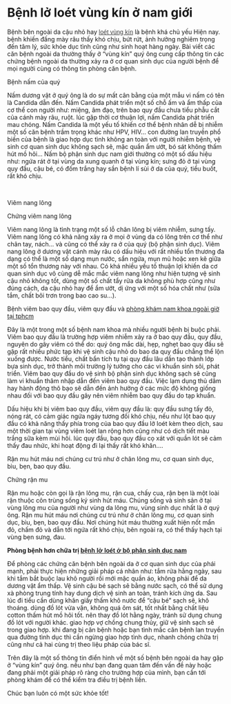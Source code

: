 <h1>Bệnh lở loét vùng kín ở nam giới</h1>

<p>Bệnh bên ngoài da cậu nhỏ hay <a href="http://phongkhamdaidong.vn/benh-lo-loet-o-bo-phan-sinh-duc-nam-va-nu-la-benh-gi-47.html"><span style="color:rgb(67, 67, 67); font-family:arial,sans,sans-serif">loét vùng kín</span></a>&nbsp;là bệnh khá chủ yếu Hiện nay. bệnh khiến đấng mày râu thấy khó chịu, bứt rứt, ảnh hưởng nghiêm trọng đến tâm lý, sức khỏe dục tình cũng như sinh hoạt hàng ngày. Bài viết các căn bệnh ngoài da thường thấy ở &ldquo;vùng kín&rdquo; quý ông cung cấp thông tin các chứng bệnh ngoài da thường xảy ra ở cơ quan sinh dục của người bệnh để mọi người cùng có thông tin phòng căn bệnh.</p>

<p>Bệnh nấm của quý</p>

<p>Nấm dương vật ở quý ông là do sự mất cân bằng của một mẫu vi nấm có tên là Candida dẫn đến. Nấm Candida phát triển một số chỗ ấm và ẩm thấp của cơ thể con người như: miệng, âm đạo, trên bao quy đầu chưa tiểu phẫu cắt của cánh mày râu, ruột. lúc gặp thời cơ thuận lợi, nấm Candida phát triển mau chóng. Nấm Candida là một yếu tố khiến cơ thể bệnh nhân dễ bị nhiễm một số căn bệnh trầm trọng khác như HPV, HIV&hellip; con đường lan truyền phổ biến của bệnh là giao hợp dục tình không an toàn với người nhiễm bệnh, vệ sinh cơ quan sinh dục không sạch sẽ, mặc quần ẩm ướt, bó sát không thấm hút mồ hôi&hellip; Nấm bộ phận sinh dục nam giới thường có một số dấu hiệu như: ngứa rát ở tại vùng da xung quanh ở tại vùng kín; sưng đỏ ở tại vùng quy đầu, cậu bé, có đốm trắng hay sần bệnh lí sùi ở da của quý, tiểu buốt, rất khó chịu.</p>

<p>&nbsp;</p>

<div id="attachment_2523">
<p>Viêm nang lông</p>
</div>

<p>Chứng viêm nang lông</p>

<p>Viêm nang lông là tình trạng một số lỗ chân lông bị viêm nhiễm, sưng tấy. Viêm nang lông có khả năng xảy ra ở mọi ở vùng da có lông trên cơ thể như chân tay, nách&hellip; và cũng có thể xảy ra ở của quý (bộ phận sinh dục). Viêm nang lông ở dương vật cánh mày râu có dấu hiệu với rất nhiều tổn thương đa dạng có thể là một số dạng mụn nước, sẩn ngứa, mụn mủ hoặc xen kẽ giữa một số tổn thương này với nhau. Có khá nhiều yếu tố thuận lợi khiến da cơ quan sinh dục vô cùng dễ mắc mắc viêm nang lông như hiện tượng vệ sinh cậu nhỏ không tốt, dùng một số chất tẩy rửa da không phù hợp cũng như đúng cách, da cậu nhỏ hay để ẩm ướt, dị ứng với một số hóa chất như (sữa tắm, chất bôi trơn trong bao cao su&hellip;).</p>

<p>Bệnh viêm bao quy đầu, viêm quy đầu và&nbsp;<a href="http://phongkhamdaidong.vn/dia-chi-phong-kham-nam-khoa-tot-nhat-o-tphcm-5.html">phòng khám nam khoa ngoài giờ tại tphcm</a></p>

<p>Đây là một trong một số bệnh nam khoa mà nhiều người bệnh bị buộc phải. Viêm bao quy đầu là trường hợp viêm nhiễm xảy ra ở bao quy đầu, quy đầu, nguyên do gây viêm có thể do: quý ông mắc dài, hẹp, nghẹt bao quy đầu sẽ gặp rất nhiều phức tạp khi vệ sinh cậu nhỏ do bao da quy đầu chẳng thể lộn xuống được. Nước tiểu, chất bẩn tích tụ tại quy đầu lâu dần tạo thành lớp bựa sinh dục, trở thành môi trường lý tưởng cho các vi khuẩn sinh sôi, phát triển. Viêm bao quy đầu do vệ sinh bộ phận sinh dục không sạch sẽ cũng làm vi khuẩn thâm nhập dẫn đến viêm bao quy đầu. Việc lạm dụng thủ dâm hay hành động thô bạo sẽ dẫn đến ảnh hưởng ở các mức độ không giống nhau đối với bao quy đầu gây nên viêm nhiễm bao quy đầu do tạp khuẩn.</p>

<p>Dấu hiệu khi bị viêm bao quy đầu, viêm quy đầu là: quy đầu sưng tấy đỏ, nóng rát, có cảm giác ngứa ngáy tương đối khó chịu, nếu như lột bao quy đầu có khả năng thấy phía trong của bao quy đầu lở loét kèm theo dịch, sau một thời gian tại vùng viêm loét lan rộng hơn cũng như có dịch tiết màu trắng sữa kèm mùi hôi. lúc quy đầu, bao quy đầu cọ xát với quần lót sẽ cảm thấy đau nhức, khi hoạt động đi lại thấy rất khó khăn&hellip;.</p>

<div id="attachment_2522">
<p>Rận mu hút máu nơi chúng cư trú như ở chân lông mu, cơ quan sinh dục, bìu, bẹn, bao quy đầu.</p>
</div>

<p>Chứng rận mu</p>

<p>Rận mu hoặc còn gọi là rận lông mu, rận cua, chấy cua, rận bẹn là một loài rận thuộc côn trùng sống ký sinh hút máu. Chúng sống và sinh sản ở tại vùng lông mu của người như vùng da lông mu, vùng sinh dục nhất là ở quý ông. Rận mu hút máu nơi chúng cư trú như ở chân lông mu, cơ quan sinh dục, bìu, bẹn, bao quy đầu. Nơi chúng hút máu thường xuất hiện nốt mẩn đỏ, chấm đỏ và dẫn tới ngứa rất khó chịu, bên ngoài ra, có thể thấy hạch tại vùng bẹn sưng, đau.</p>

<p><strong>Phòng bệnh hơn chữa trị <a href="http://phongkhamdaidong.vn/benh-lo-loet-o-bo-phan-sinh-duc-nam-va-nu-la-benh-gi-47.html"><span style="font-family:arial,sans,sans-serif">bệnh lở loét ở bộ phận sinh dục nam</span></a></strong></p>

<p>Để phòng các chứng căn bệnh bên ngoài da ở cơ quan sinh dục của phái mạnh, phải thực hiện những giải pháp cá nhân như: tắm rửa hằng ngày, sau khi tắm bắt buộc lau khô người rồi mới mặc quần áo, không phải để da dương vật ẩm thấp. Vệ sinh cậu bé sạch sẽ bằng nước sạch, có thể sử dụng xà phòng trung tính hay dung dịch vệ sinh an toàn, tránh kích ứng da. Sau lúc đi tiểu cần dùng khăn giấy thấm khô nước để &ldquo;cậu bé&rdquo; sạch sẽ, khô thoáng. dùng đồ lót vừa vặn, không quá ôm sát, tốt nhất bằng chất liệu cotton thấm hút mồ hôi tốt. nên thay đồ lót hằng ngày, tránh sử dụng chung đồ lót với người khác. giao hợp vợ chồng chung thủy, giữ vệ sinh sạch sẽ trong giao hợp. khi đang bị căn bệnh hoặc bạn tình mắc căn bệnh lan truyền qua đường tình dục thì cần ngừng giao hợp tình dục, nhanh chóng chữa trị cũng như cả hai cùng trị theo liệu pháp của bác sĩ.</p>

<p>Trên đây là một số thông tin điển hình về một số bệnh bên ngoài da hay gặp ở &ldquo;vùng kín&rdquo; quý ông. nếu như bạn đang quan tâm đến vấn đề này hoặc đang phải một giải pháp rõ ràng cho trường hợp của mình, bạn cần tới phòng khám để có thể kiểm tra điều trị bệnh liền.</p>

<p>Chúc bạn luôn có một sức khỏe tốt!</p>
